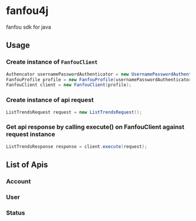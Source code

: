# fanfou4j  
fanfou sdk for java  

## Usage  

### Create instance of `FanfouClient`  

```java
Authencator usernamePasswordAuthenticator = new UsernamePasswordAuthenticator("username", "password");
FanfouProfile profile = new FanfouProfile(usernamePasswordAuthenticator);
FanfouClient client = new FanfouClient(profile);

```

### Create instance of api request

```java
ListTrendsRequest request = new ListTrendsRequest();
```

### Get api response by calling execute() on FanfouClient against request instance  

```java
ListTrendsResponse response = client.execute(request);
```

## List of Apis

### Account
### User
### Status